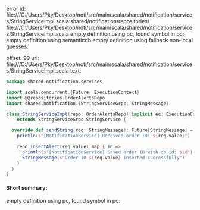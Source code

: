 error id: file:///C:/Users/Pky/Desktop/noti/src/main/scala/shared/notification/services/StringServiceImpl.scala:shared/notification/repositories/
file:///C:/Users/Pky/Desktop/noti/src/main/scala/shared/notification/services/StringServiceImpl.scala
empty definition using pc, found symbol in pc: 
empty definition using semanticdb
empty definition using fallback
non-local guesses:

offset: 99
uri: file:///C:/Users/Pky/Desktop/noti/src/main/scala/shared/notification/services/StringServiceImpl.scala
text:
```scala
package shared.notification.services

import scala.concurrent.{Future, ExecutionContext}
import @@repositories.OrderAlertsRepo
import shared.notification.{StringServiceGrpc, StringMessage}

class StringServiceImpl(repo: OrderAlertsRepo)(implicit ec: ExecutionContext)
    extends StringServiceGrpc.StringService {

  override def sendString(req: StringMessage): Future[StringMessage] = {
    println(s"[NotificationService] Received order ID: ${req.value}")

    repo.insertAlert(req.value).map { id =>
      println(s"[NotificationService] Saved order ID with db id: $id")
      StringMessage(s"Order ID ${req.value} inserted successfully")
    }
  }
}

```


#### Short summary: 

empty definition using pc, found symbol in pc: 